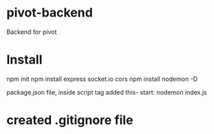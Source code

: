 # pivot-backend
Backend for pivot

# Install
npm init
npm install express socket.io cors
npm install nodemon -D

package.json file, inside script tag added this-
start:  nodemon index.js

# created .gitignore file



